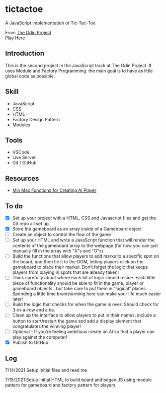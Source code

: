 # tictactoe
A JavaScript implementation of Tic-Tac-Toe

From [The Odin Project](https://www.theodinproject.com)  
[Play Here](https://jdelles.github.io/tictactoe/)

## Introduction
This is the second project in the JavaScript track at The Odin Project. It uses Module and Factory Programming. the main goal is to have as little global code as possible.

## Skill
- JavaScript
- CSS
- HTML
- Factory Design Pattern
- Modules

## Tools
- VSCode
- Live Server
- Git / GitHub

## Resources
- [Min Max Functions for Creating AI Player](https://en.wikipedia.org/wiki/Minimax#Minimax_algorithm_with_alternate_moves)


## To do 
- [X] Set up your project with a HTML, CSS and Javascript files and get the Git repo all set up.
- [X] Store the gameboard as an array inside of a Gameboard object
- [ ] Create an object to control the flow of the game
- [ ] Set up your HTML and write a JavaScript function that will render the contents of the gameboard array to the webpage (for now you can just manually fill in the array with "X"s and "O"s)
- [ ] Build the functions that allow players to add marks to a specific spot on the board, and then tie it to the DOM, letting players click on the gameboard to place their marker. Don’t forget the logic that keeps players from playing in spots that are already taken!
- [ ] Think carefully about where each bit of logic should reside. Each little piece of functionality should be able to fit in the game, player or gameboard objects.. but take care to put them in “logical” places. Spending a little time brainstorming here can make your life much easier later!
- [ ] Build the logic that checks for when the game is over! Should check for 3-in-a-row and a tie.
- [ ] Clean up the interface to allow players to put in their names, include a button to start/restart the game and add a display element that congratulates the winning player!
- [ ] Optional - If you’re feeling ambitious create an AI so that a player can play against the computer!
- [X] Publish to GitHub

## Log
7/14/2021 Setup initial files and read me

7/15/2021 Setup initial HTML to build board and began JS using module pattern for gameboard and factory pattern for players

